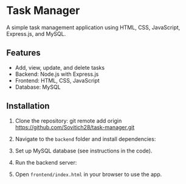 # Task Manager

A simple task management application using HTML, CSS, JavaScript, Express.js, and MySQL.

## Features
- Add, view, update, and delete tasks
- Backend: Node.js with Express.js
- Frontend: HTML, CSS, JavaScript
- Database: MySQL

## Installation

1. Clone the repository:
git remote add origin https://github.com/Sovitich28/task-manager.git
2. Navigate to the `backend` folder and install dependencies:
3. Set up MySQL database (see instructions in the code).

4. Run the backend server:

5. Open `frontend/index.html` in your browser to use the app.
